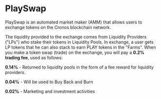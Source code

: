 # PlaySwap

PlaySwap is an automated market maker (AMM) that allows users to exchange tokens on the Cronos blockchain network. 

The liquidity provided to the exchange comes from Liquidity Providers ("LPs") who stake their tokens in Liquidity Pools. In exchange, a user gets LP tokens that he can also stack to earn PLAY tokens in the "Farms".
When you make a token swap (trade) on the exchange, you will pay a **0.2% trading fee**, used as follows:


**0.14%** - Returned to liquidity pools in the form of a fee reward for liquidity providers.

**0.04%** - Will be used to Buy Back and Burn

**0.02%** - Marketing and investment activities
